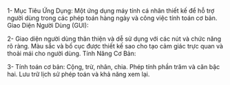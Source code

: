 1- Mục Tiêu Ứng Dụng:
Một ứng dụng máy tính cá nhân thiết kế để hỗ trợ người dùng trong các phép toán hàng ngày và công việc tính toán cơ bản.
Giao Diện Người Dùng (GUI):

2- Giao diện người dùng thân thiện và dễ sử dụng với các nút và chức năng rõ ràng.
Màu sắc và bố cục được thiết kế sao cho tạo cảm giác trực quan và thoải mái cho người dùng.
Tính Năng Cơ Bản:

3- Tính toán cơ bản: Cộng, trừ, nhân, chia.
Phép tính phần trăm và căn bậc hai.
Lưu trữ lịch sử phép toán và khả năng xem lại.

